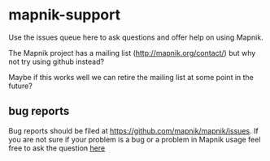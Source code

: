 mapnik-support
==============

Use the issues queue here to ask questions and offer help on using Mapnik.

The Mapnik project has a mailing list (http://mapnik.org/contact/) but why not try using github instead?

Maybe if this works well we can retire the mailing list at some point in the future?

## bug reports

Bug reports should be filed at https://github.com/mapnik/mapnik/issues. If you are not sure if
your problem is a bug or a problem in Mapnik usage feel free to ask the question [here](https://github.com/mapnik/mapnik-support/issues)